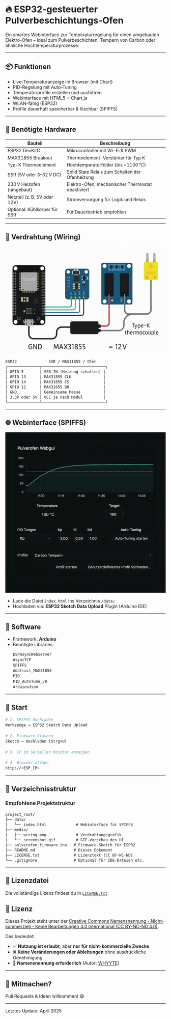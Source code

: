 # 🔥 ESP32-gesteuerter Pulverbeschichtungs-Ofen

&#x20;&#x20;

Ein smartes Webinterface zur Temperaturregelung für einen umgebauten Elektro-Ofen – ideal zum Pulverbeschichten, Tempern von Carbon oder ähnliche Hochtemperaturprozesse.

---

## 📦 Funktionen

- Live-Temperaturanzeige im Browser (mit Chart)
- PID-Regelung mit Auto-Tuning
- Temperaturprofile erstellen und ausführen
- Webinterface mit HTML5 + Chart.js
- WLAN-fähig (ESP32)
- Profile dauerhaft speicherbar & löschbar (SPIFFS)

---

## 🔧 Benötigte Hardware

| Bauteil                      | Beschreibung                                      |
| ---------------------------- | ------------------------------------------------- |
| ESP32 DevKitC                | Mikrocontroller mit Wi-Fi & PWM                   |
| MAX31855 Breakout            | Thermoelement-Verstärker für Typ K                |
| Typ-K Thermoelement          | Hochtemperaturfühler (bis \~1100 °C)              |
| SSR (5V oder 3–32 V DC)      | Solid State Relais zum Schalten der Ofenheizung   |
| 230 V Heizofen (umgebaut)    | Elektro-Ofen, mechanischer Thermostat deaktiviert |
| Netzteil (z. B. 5V oder 12V) | Stromversorgung für Logik und Relais              |
| Optional: Kühlkörper für SSR | Für Dauerbetrieb empfohlen                        |

---

## 🔌 Verdrahtung (Wiring)

![Verdrahtung](media/wiring.png)

```text
ESP32              SSR / MAX31855 / Ofen
┌──────────────┬────────────────────────────┐
│ GPIO 5       │ SSR IN (Heizung schalten) │
│ GPIO 13      │ MAX31855 CLK              │
│ GPIO 14      │ MAX31855 CS               │
│ GPIO 12      │ MAX31855 DO               │
│ GND          │ Gemeinsame Masse          │
│ 3.3V oder 5V │ VCC je nach Modul         │
└──────────────┴────────────────────────────┘
```

---

## 🌐 Webinterface (SPIFFS)

![Webinterface Vorschau](media/screenshot.gif)

- Lade die Datei `index.html` ins Verzeichnis `/data/`
- Hochladen via: **ESP32 Sketch Data Upload** Plugin (Arduino IDE)

---

## 🧪 Software

- Framework: **Arduino**
- Benötigte Libraries:
  ```cpp
  ESPAsyncWebServer
  AsyncTCP
  SPIFFS
  Adafruit_MAX31855
  PID
  PID_AutoTune_v0
  ArduinoJson
  ```

---

## 🚀 Start

```bash
# 1. SPIFFS hochladen
Werkzeuge → ESP32 Sketch Data Upload

# 2. Firmware flashen
Sketch → Hochladen (Strg+U)

# 3. IP im Seriellen Monitor anzeigen

# 4. Browser öffnen
http://<ESP_IP>
```

---

## 📂 Verzeichnisstruktur

### Empfohlene Projektstruktur


```text
project_root/
├── data/
│   └── index.html             # Webinterface für SPIFFS
├── media/
│   ├── wiring.png             # Verdrahtungsgrafik
│   └── screenshot.gif         # GIF-Vorschau des UI
├── pulverofen_firmware.ino   # Firmware-Sketch für ESP32
├── README.md                 # Dieses Dokument
├── LICENSE.txt               # Lizenztext (CC BY-NC-ND)
└── .gitignore                # Optional für IDE-Dateien etc.
```

---

## 📄 Lizenzdatei

Die vollständige Lizenz findest du in [`LICENSE.txt`](LICENSE.txt).

## 🧩 Lizenz

Dieses Projekt steht unter der [Creative Commons Namensnennung - Nicht-kommerziell - Keine Bearbeitungen 4.0 International (CC BY-NC-ND 4.0)](https://creativecommons.org/licenses/by-nc-nd/4.0/deed.de).

Das bedeutet:

- ✅ **Nutzung ist erlaubt**, aber **nur für nicht-kommerzielle Zwecke**
- ❌ **Keine Veränderungen oder Ableitungen** ohne ausdrückliche Genehmigung
- 📝 **Namensnennung erforderlich** (Autor: [WHYYTE](https://github.com/WHYYTE))

---

## 💬 Mitmachen?

Pull Requests & Ideen willkommen! 😄

---

Letztes Update: April 2025

